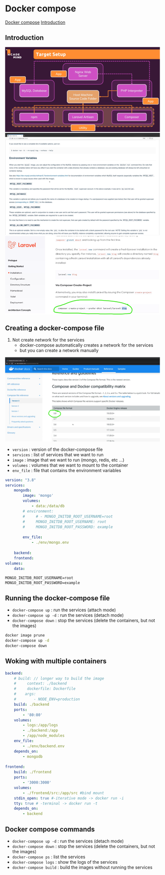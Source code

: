 # Docker compose

[Docker compose](#docker-compose)
    [Introduction](#introduction)

## Introduction

![alt text](image.png)
![alt text](image-1.png)
![alt text](image-2.png)

## Creating a docker-compose file

1. Not create network for the services
    - docker-compose automatically creates a network for the services
    - but you can create a network manually

![version docker compose](image-3.png)

- `version` : version of the docker-compose file
- `services` : list of services that we want to run
- `image` : image that we want to run (mongo, redis, etc ...)
- `volumes` : volumes that we want to mount to the container
- `env_file` : file that contains the environment variables

```yaml
version: "3.8"
services:
    mongodb:
        image: 'mongo'
        volumes:
            - data:/data/db
        # environment:
        #     # - MONGO_INITDB_ROOT_USERNAME=root
        #     MONGO_INITDB_ROOT_USERNAME: root
        #     MONGO_INITDB_ROOT_PASSWORD: example

        env_file:
            - ./env/mongo.env

    backend:
    frontend:
volumes:
    data:
```

```env
MONGO_INITDB_ROOT_USERNAME=root
MONGO_INITDB_ROOT_PASSWORD=example
```

## Running the docker-compose file

- `docker-compose up` : run the services (attach mode)
- `docker-compose up -d` : run the services (detach mode)
- `docker-compose down` : stop the services (delete the containers, but not the images)

```bash
docker image prune
docker-compose up -d
docker-compose down
```

## Woking with multiple containers

```yaml
backend:
    # build: // longer way to build the image
    #     context: ./backend
    #     dockerfile: Dockerfile
    #    args:
    #        - NODE_ENV=production
    build: ./backend
    ports:
        - '80:80'
    volumes:
        - logs:/app/logs
        - ./backend:/app
        - /app/node_modules
    env_file:
        - ./env/backend.env
    depends_on:
        - mongodb

frontend:
    build: ./frontend
    ports:
        - '3000:3000'
    volumes:
        - ./frontend/src:/app/src #bind mount
    stdin_open: true #-iterative mode -> docker run -i
    tty: true # -terminal -> docker run -t
    depends_on:
        - backend
```

## Docker compose commands

- `docker-compose up -d` : run the services (detach mode)
- `docker-compose down` : stop the services (delete the containers, but not the images)
- `docker-compose ps` : list the services
- `docker-compose logs` : show the logs of the services
- `docker-compose build` : build the images without running the services
